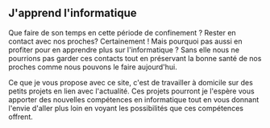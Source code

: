 ## J'apprend l'informatique

Que faire de son temps en cette période de confinement ? Rester en contact avec nos proches? Certainement ! Mais pourquoi pas aussi en profiter pour en apprendre plus sur l'informatique ? Sans elle nous ne pourrions pas garder ces contacts tout en préservant la bonne santé de nos proches comme nous pouvons le faire aujourd'hui.

Ce que je vous propose avec ce site, c'est de travailler à domicile sur des petits projets en lien avec l'actualité. Ces projets pourront je l'espère vous apporter des nouvelles compétences en informatique tout en vous donnant l'envie d'aller plus loin en voyant les possibilités que ces compétences offrent.

